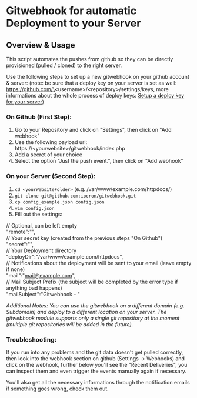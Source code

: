 # Gitwebhook for automatic Deployment to your Server

## Overview & Usage

This script automates the pushes from github so they can be directly provisioned (pulled / cloned) to the right server.

Use the following steps to set up a new gitwebhook on your github account & server:
(note: be sure that a deploy key on your server is set as well: https://github.com/\<username\>/\<repository\>/settings/keys, more informations about the whole process of deploy keys: [Setup a deploy key for your server](https://developer.github.com/guides/managing-deploy-keys/#setup-2))

### On Github (First Step):

1. Go to your Repository and click on "Settings", then click on "Add webhook"
2. Use the following payload url: https://\<yourwebsite\>/gitwebhook/index.php
3. Add a secret of your choice
4. Select the option "Just the push event.", then click on "Add webhook"

### On your Server (Second Step):

1. `cd <yourWebsiteFolder>` (e.g. /var/www/example.com/httpdocs/)
2. `git clone git@github.com:iocron/gitwebhook.git`
3. `cp config_example.json config.json`
4. `vim config.json`
5. Fill out the settings:

// Optional, can be left empty<br>
"remote":"",<br>
// Your secret key (created from the previous steps "On Github")<br>
"secret":"<yourSecret>",<br>
// Your Deployment directory<br>
"deployDir":"/var/www/example.com/httpdocs",<br>
// Notifications about the deployment will be sent to your email (leave empty if none)<br>
"mail":"mail@example.com",<br>
// Mail Subject Prefix (the subject will be completed by the error type if anything bad happens)<br>
"mailSubject":"Gitwebhook - "

*Additional Notes:*
*You can use the gitwebhook on a different domain (e.g. Subdomain) and deploy to a different location on your server. The gitwebhook module supports only a single git repository at the moment (multiple git repositories will be added in the future).*

### Troubleshooting:
If you run into any problems and the git data doesn't get pulled correctly, then look into the webhook section on github (Settings -> Webhooks) and click on the webhook, further below you'll see the "Recent Deliveries", you can inspect them and even trigger the events manually again if necessary.

You'll also get all the necessary informations through the notification emails if something goes wrong, check them out.
